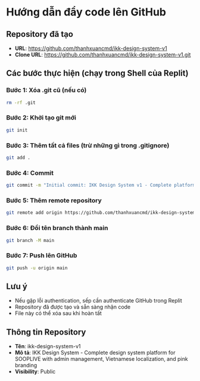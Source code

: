 # Hướng dẫn đẩy code lên GitHub

## Repository đã tạo
- **URL**: https://github.com/thanhxuancmd/ikk-design-system-v1
- **Clone URL**: https://github.com/thanhxuancmd/ikk-design-system-v1.git

## Các bước thực hiện (chạy trong Shell của Replit)

### Bước 1: Xóa .git cũ (nếu có)
```bash
rm -rf .git
```

### Bước 2: Khởi tạo git mới
```bash
git init
```

### Bước 3: Thêm tất cả files (trừ những gì trong .gitignore)
```bash
git add .
```

### Bước 4: Commit
```bash
git commit -m "Initial commit: IKK Design System v1 - Complete platform with admin management"
```

### Bước 5: Thêm remote repository
```bash
git remote add origin https://github.com/thanhxuancmd/ikk-design-system-v1.git
```

### Bước 6: Đổi tên branch thành main
```bash
git branch -M main
```

### Bước 7: Push lên GitHub
```bash
git push -u origin main
```

## Lưu ý
- Nếu gặp lỗi authentication, sếp cần authenticate GitHub trong Replit
- Repository đã được tạo và sẵn sàng nhận code
- File này có thể xóa sau khi hoàn tất

## Thông tin Repository
- **Tên**: ikk-design-system-v1
- **Mô tả**: IKK Design System - Complete design system platform for SOOPLIVE with admin management, Vietnamese localization, and pink branding
- **Visibility**: Public
